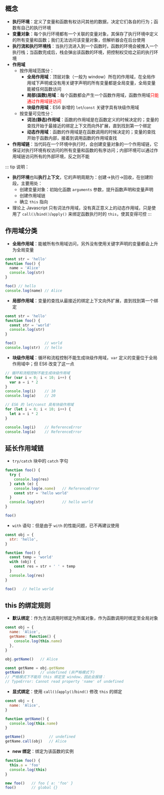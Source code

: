 ## 概念

+ **执行环境**：定义了变量和函数有权访问其他的数据，决定它们各自的行为；函数有自己的执行环境
+ **变量对象**：每个执行环境都有一个关联的变量对象，其保存了执行环境中定义的所有变量和函数；我们无法访问该变量对象，但解析器会在后台使用
+ **执行流和执行环境栈**：当执行流进入到一个函数时，函数的环境会被推入一个执行栈；当函数完成后，栈会弹出该函数的环境，把控制权交给之前的执行环境
+ **作用域**
  + 按作用域范围分：
    + **全局作用域**：顶层对象（一般为 window）所在的作用域，在全局作用域下声明或没有用关键字声明的所有变量都是全局变量，全局变量能被任何函数访问
    + **局部(函数)用域**：每个函数都会产生一个函数作用域，函数作用域<font color="red">只能通过作用域链访问</font>
    + **块级作用域**：ES6 新增的 `let`/`const` 关键字具有块级作用域
  + 按变量可见性分：
    + **词法(静态)作用域**：函数的作用域是在函数定义的时候决定的；变量的查找开始于最接近的绑定上下文而向外扩展，直到找到第一个绑定
    + **动态作用域**：函数的作用域是在函数调用的时候决定的；变量的查找开始于函数内部，接着到调用函数的作用域查找
+ **作用域链**：当代码在一个环境中执行时，会创建变量对象的一个作用域链，它保证对执行环境有权访问的所有变量和函数的有序访问；内部环境可以通过作用域链访问所有的外部环境，反之则不能

::: tip 说明：
+ **执行环境**也叫**执行上下文**，它的声明周期为：创建->执行->回收，在创建阶段，主要用处：
  + 创建变量对象：初始化函数 `arguments` 参数，提升函数声明和变量声明
  + 创建作用域链
  + 确立 `this` 指向
+ 理论上 Javascript 只有词法作用域，没有真正意义上的动态作用域，只是使用了 `call()`/`bind()`/`apply()` 来绑定函数执行时的 `this`，使其变得可控
:::





## 作用域分类

+ **全局作用域**：能被所有作用域访问，另外没有使用关键字声明的变量都会上升为全局变量
```js
const str = 'hello'
function foo() {
  name = 'Alice'
  console.log(str)
}

foo() // hello
console.log(name) // Alice
```

+ **局部作用域**：变量的查找从最接近的绑定上下文向外扩展，直到找到第一个绑定
```js
const str = 'hello'
function foo() {
  const str = 'world'
  console.log(str)
}

foo()             // world
console.log(str)  // hello
```

+ **块级作用域**：循环和流程控制不能生成块级作用域，`var` 定义的变量位于全局作用域中；但 ES6 改变了这一点
```js
// 循环和流程控制不能生成块级作用域
for (var i = 0; i < 10; i++) {
  var a = i * 2
}
console.log(i)    // 10
console.log(a)    // 20

// ES6 的 let/const 具有块级作用域
for (let i = 0; i < 10; i++) {
  let a = i * 2
}

console.log(i)    // ReferenceError
console.log(a)    // ReferenceError
```





## 延长作用域链

+ `try/catch` 块中的 `catch` 字句
```js
function foo() {
  try {
    console.log(res)
  } catch (e) {
    console.log(e.name)   // ReferenceError
    const str = 'hello world'
  }
  console.log(str)        // hello world
}

foo()
```

+ `with` 语句：但是由于 `with` 的性能问题，已不再建议使用
```js
const obj = {
  str: 'hello',
}

function foo() {
  const temp = 'world'
  with (obj) {
    const res = str + ' ' + temp
  }
  console.log(res)
}

foo()   // hello world
```






## this 的绑定规则

+ **默认绑定**：作为方法调用时绑定为所属对象，作为函数调用时绑定至全局对象
```js
const obj = {
  name: 'Alice',
  getName: function() {
    console.log(this.name)
  },
}

obj.getName()   // Alice

const getName = obj.getName
getName()       // undefined (非严格模式下)
// 严格模式下不能将 this 绑定至 window，因此会报错：
// TypeError: Cannot read property 'name' of undefined
```

+ **显式绑定**：使用 `call()`/`apply()`/`bind()` 修改 `this` 的绑定
```js
const obj = {
  name: 'Alice',
}

function getName() {
  console.log(this.name)
}

getName()           // undefined
getName.call(obj)   // Alice
```

+ **new 绑定**：绑定为该函数的实例
```js
function foo() {
  this.a = 'foo'
  console.log(this)
}

new foo()   // foo { a: 'foo' }
foo()       // global {}
```